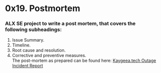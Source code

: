 # 0x19. Postmortem

### ALX SE project to write a post mortem, that covers the following subheadings:
1. Issue Summary.
2. Timeline.
3. Root cause and resolution.
4. Corrective and preventive measures.  
The post-mortem as prepared can be found here: <a href="https://1drv.ms/w/s!AtP6tFnqEKe70GZwCDGLjKIuiLEH?e=IGoCjK" target="_blank">Kaygeea.tech Outage Incident Report</a>
